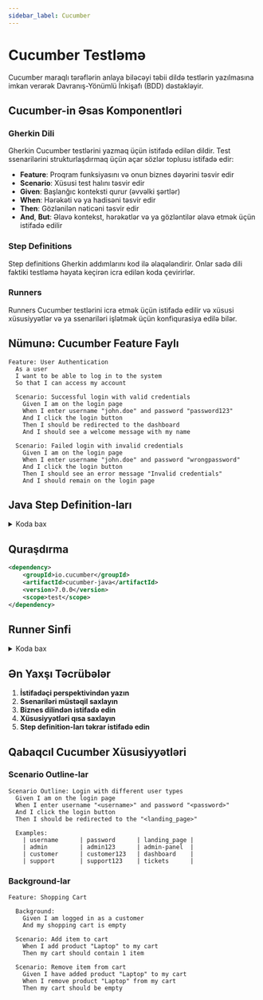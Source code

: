 ```yaml
---
sidebar_label: Cucumber
---
```

# Cucumber Testləmə

Cucumber maraqlı tərəflərin anlaya biləcəyi təbii dildə testlərin yazılmasına imkan verərək Davranış-Yönümlü İnkişafı (BDD) dəstəkləyir.

## Cucumber-in Əsas Komponentləri

### Gherkin Dili

Gherkin Cucumber testlərini yazmaq üçün istifadə edilən dildir. Test ssenarilərini strukturlaşdırmaq üçün açar sözlər toplusu istifadə edir:

- **Feature**: Proqram funksiyasını və onun biznes dəyərini təsvir edir
- **Scenario**: Xüsusi test halını təsvir edir
- **Given**: Başlanğıc konteksti qurur (əvvəlki şərtlər)
- **When**: Hərəkəti və ya hadisəni təsvir edir
- **Then**: Gözlənilən nəticəni təsvir edir
- **And**, **But**: Əlavə kontekst, hərəkətlər və ya gözləntilər əlavə etmək üçün istifadə edilir

### Step Definitions

Step definitions Gherkin addımlarını kod ilə əlaqələndirir. Onlar sadə dili faktiki testləmə həyata keçirən icra edilən koda çevirirlər.

### Runners

Runners Cucumber testlərini icra etmək üçün istifadə edilir və xüsusi xüsusiyyətlər və ya ssenariləri işlətmək üçün konfiqurasiya edilə bilər.

## Nümunə: Cucumber Feature Faylı

```gherkin
Feature: User Authentication
  As a user
  I want to be able to log in to the system
  So that I can access my account

  Scenario: Successful login with valid credentials
    Given I am on the login page
    When I enter username "john.doe" and password "password123"
    And I click the login button
    Then I should be redirected to the dashboard
    And I should see a welcome message with my name

  Scenario: Failed login with invalid credentials
    Given I am on the login page
    When I enter username "john.doe" and password "wrongpassword"
    And I click the login button
    Then I should see an error message "Invalid credentials"
    And I should remain on the login page
```

## Java Step Definition-ları

<details>
<summary>Koda bax</summary>

```java
@Given("I am on the login page")
public void i_am_on_the_login_page() {
    driver = new ChromeDriver();
    loginPage = new LoginPage(driver);
    loginPage.navigate();
}

@When("I enter username {string} and password {string}")
public void i_enter_username_and_password(String username, String password) {
    loginPage.enterUsername(username);
    loginPage.enterPassword(password);
}

@Then("I should be redirected to the dashboard")
public void i_should_be_redirected_to_the_dashboard() {
    dashboardPage = new DashboardPage(driver);
    assertTrue(dashboardPage.isDisplayed());
}
```
</details>

## Quraşdırma

```xml
<dependency>
    <groupId>io.cucumber</groupId>
    <artifactId>cucumber-java</artifactId>
    <version>7.0.0</version>
    <scope>test</scope>
</dependency>
```

## Runner Sinfi

<details>
<summary>Koda bax</summary>

```java
@RunWith(Cucumber.class)
@CucumberOptions(
    features = "src/test/resources/features",
    glue = "com.example.stepdefinitions"
)
public class CucumberRunner {
}
```
</details>

## Ən Yaxşı Təcrübələr

1. **İstifadəçi perspektivindən yazın**
2. **Ssenariləri müstəqil saxlayın**
3. **Biznes dilindən istifadə edin**
4. **Xüsusiyyətləri qısa saxlayın**
5. **Step definition-ları təkrar istifadə edin**

## Qabaqcıl Cucumber Xüsusiyyətləri

### Scenario Outline-lar

```gherkin
Scenario Outline: Login with different user types
  Given I am on the login page
  When I enter username "<username>" and password "<password>"
  And I click the login button
  Then I should be redirected to the "<landing_page>"
  
  Examples:
    | username      | password      | landing_page |
    | admin         | admin123      | admin-panel  |
    | customer      | customer123   | dashboard    |
    | support       | support123    | tickets      |
```

### Background-lar

```gherkin
Feature: Shopping Cart

  Background:
    Given I am logged in as a customer
    And my shopping cart is empty
    
  Scenario: Add item to cart
    When I add product "Laptop" to my cart
    Then my cart should contain 1 item
    
  Scenario: Remove item from cart
    Given I have added product "Laptop" to my cart
    When I remove product "Laptop" from my cart
    Then my cart should be empty
```

